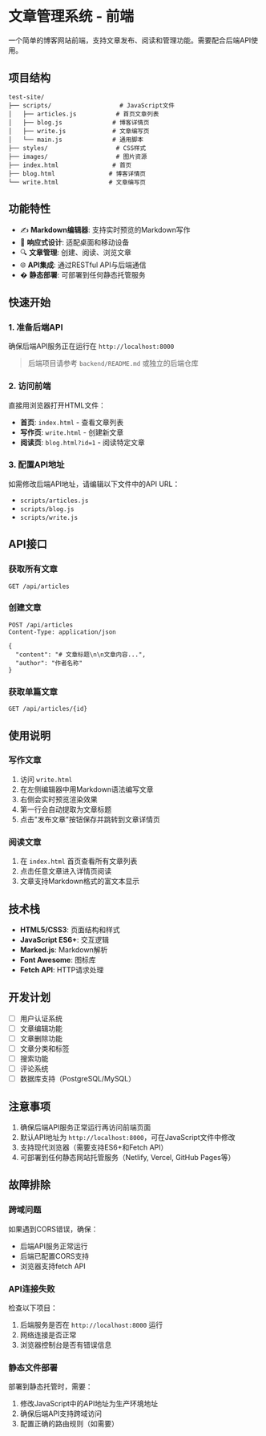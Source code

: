 # 文章管理系统 - 前端

一个简单的博客网站前端，支持文章发布、阅读和管理功能。需要配合后端API使用。

## 项目结构

```
test-site/
├── scripts/                   # JavaScript文件
│   ├── articles.js           # 首页文章列表
│   ├── blog.js              # 博客详情页
│   ├── write.js             # 文章编写页
│   └── main.js              # 通用脚本
├── styles/                   # CSS样式
├── images/                   # 图片资源
├── index.html               # 首页
├── blog.html               # 博客详情页
└── write.html              # 文章编写页
```

## 功能特性

- ✍️ **Markdown编辑器**: 支持实时预览的Markdown写作
- 📱 **响应式设计**: 适配桌面和移动设备
- 🔍 **文章管理**: 创建、阅读、浏览文章
- 🌐 **API集成**: 通过RESTful API与后端通信
- � **静态部署**: 可部署到任何静态托管服务

## 快速开始

### 1. 准备后端API

确保后端API服务正在运行在 `http://localhost:8000`

> 后端项目请参考 `backend/README.md` 或独立的后端仓库

### 2. 访问前端

直接用浏览器打开HTML文件：

- **首页**: `index.html` - 查看文章列表
- **写作页**: `write.html` - 创建新文章
- **阅读页**: `blog.html?id=1` - 阅读特定文章

### 3. 配置API地址

如需修改后端API地址，请编辑以下文件中的API URL：
- `scripts/articles.js`
- `scripts/blog.js` 
- `scripts/write.js`

## API接口

### 获取所有文章
```
GET /api/articles
```

### 创建文章
```
POST /api/articles
Content-Type: application/json

{
  "content": "# 文章标题\n\n文章内容...",
  "author": "作者名称"
}
```

### 获取单篇文章
```
GET /api/articles/{id}
```

## 使用说明

### 写作文章

1. 访问 `write.html`
2. 在左侧编辑器中用Markdown语法编写文章
3. 右侧会实时预览渲染效果
4. 第一行会自动提取为文章标题
5. 点击"发布文章"按钮保存并跳转到文章详情页

### 阅读文章

1. 在 `index.html` 首页查看所有文章列表
2. 点击任意文章进入详情页阅读
3. 文章支持Markdown格式的富文本显示

## 技术栈

- **HTML5/CSS3**: 页面结构和样式
- **JavaScript ES6+**: 交互逻辑
- **Marked.js**: Markdown解析
- **Font Awesome**: 图标库
- **Fetch API**: HTTP请求处理

## 开发计划

- [ ] 用户认证系统
- [ ] 文章编辑功能
- [ ] 文章删除功能  
- [ ] 文章分类和标签
- [ ] 搜索功能
- [ ] 评论系统
- [ ] 数据库支持（PostgreSQL/MySQL）

## 注意事项

1. 确保后端API服务正常运行再访问前端页面
2. 默认API地址为 `http://localhost:8000`，可在JavaScript文件中修改
3. 支持现代浏览器（需要支持ES6+和Fetch API）
4. 可部署到任何静态网站托管服务（Netlify, Vercel, GitHub Pages等）

## 故障排除

### 跨域问题
如果遇到CORS错误，确保：
- 后端API服务正常运行
- 后端已配置CORS支持
- 浏览器支持fetch API

### API连接失败
检查以下项目：
1. 后端服务是否在 `http://localhost:8000` 运行
2. 网络连接是否正常
3. 浏览器控制台是否有错误信息

### 静态文件部署
部署到静态托管时，需要：
1. 修改JavaScript中的API地址为生产环境地址
2. 确保后端API支持跨域访问
3. 配置正确的路由规则（如需要）